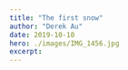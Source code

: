 ```yaml
---
title: "The first snow"
author: "Derek Au"
date: 2019-10-10
hero: ./images/IMG_1456.jpg
excerpt: 
---
```


